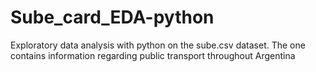 # Sube_card_EDA-python
Exploratory data analysis with python on the sube.csv dataset. The one contains information regarding public transport throughout Argentina
